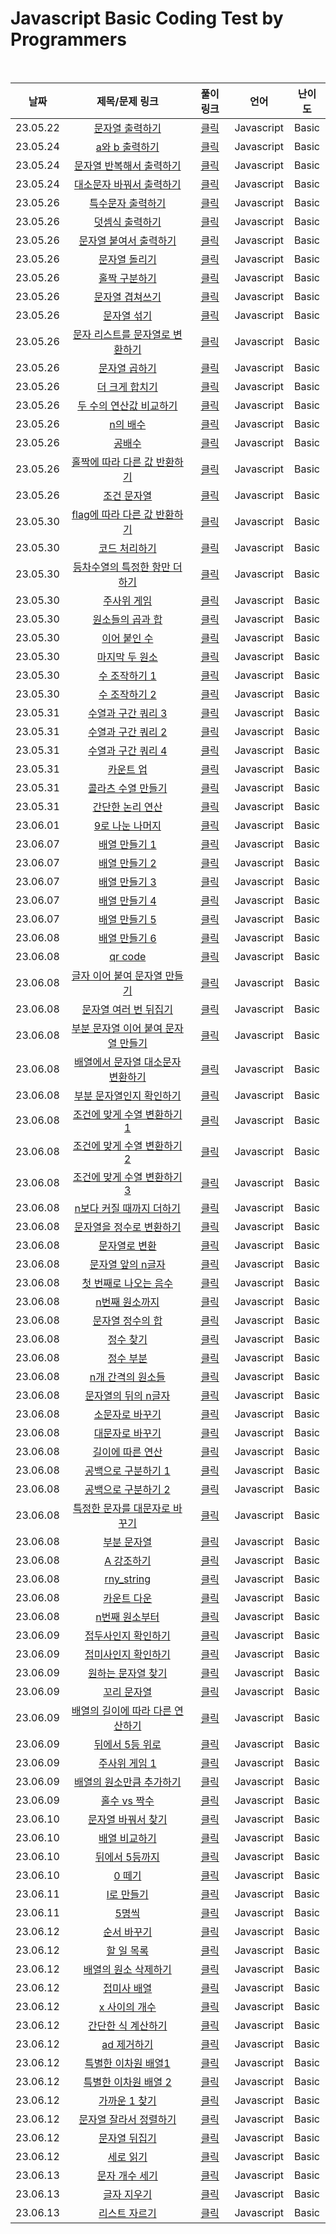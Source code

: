 # Javascript Basic Coding Test by Programmers

<br>

|날짜|제목/문제 링크|풀이 링크|언어|난이도|
|:---:|:---:|:---:|:---:|:---:|
|23.05.22|[문자열 출력하기](https://school.programmers.co.kr/learn/courses/30/lessons/181952?language=javascript)|[클릭](./solution/print_string.js)|Javascript|Basic|
|23.05.24|[a와 b 출력하기](https://school.programmers.co.kr/learn/courses/30/lessons/181951?language=javascript)|[클릭](./solution/print_ab.js)|Javascript|Basic|
|23.05.24|[문자열 반복해서 출력하기](https://school.programmers.co.kr/learn/courses/30/lessons/181950?language=javascript)|[클릭](./solution/print_string_multiple_times.js)|Javascript|Basic|
|23.05.24|[대소문자 바꿔서 출력하기](https://school.programmers.co.kr/learn/courses/30/lessons/181949?language=javascript)|[클릭](./solution/print_change_upper_lower.js)|Javascript|Basic|
|23.05.26|[특수문자 출력하기](https://school.programmers.co.kr/learn/courses/30/lessons/181948?language=javascript)|[클릭](./solution/print_special_characters.js)|Javascript|Basic|
|23.05.26|[덧셈식 출력하기](https://school.programmers.co.kr/learn/courses/30/lessons/181947?language=javascript)|[클릭](./solution/print_add.js)|Javascript|Basic|
|23.05.26|[문자열 붙여서 출력하기](https://school.programmers.co.kr/learn/courses/30/lessons/181946?language=javascript)|[클릭](./solution/print_string_attached.js)|Javascript|Basic|
|23.05.26|[문자열 돌리기](https://school.programmers.co.kr/learn/courses/30/lessons/181945?language=javascript)|[클릭](./solution/turn_string.js)|Javascript|Basic|
|23.05.26|[홀짝 구분하기](https://school.programmers.co.kr/learn/courses/30/lessons/181944?language=javascript)|[클릭](./solution/distinguish_odd_even.js)|Javascript|Basic|
|23.05.26|[문자열 겹쳐쓰기](https://school.programmers.co.kr/learn/courses/30/lessons/181943?language=javascript)|[클릭](./solution/overwrite_string.js)|Javascript|Basic|
|23.05.26|[문자열 섞기](https://school.programmers.co.kr/learn/courses/30/lessons/181942?language=javascript)|[클릭](./solution/mix_string.js)|Javascript|Basic|
|23.05.26|[문자 리스트를 문자열로 변환하기](https://school.programmers.co.kr/learn/courses/30/lessons/181941?language=javascript)|[클릭](./solution/convert_list_to_string.js)|Javascript|Basic|
|23.05.26|[문자열 곱하기](https://school.programmers.co.kr/learn/courses/30/lessons/181940?language=javascript)|[클릭](./solution/repeat_string.js)|Javascript|Basic|
|23.05.26|[더 크게 합치기](https://school.programmers.co.kr/learn/courses/30/lessons/181939?language=javascript)|[클릭](./solution/add_more.js)|Javascript|Basic|
|23.05.26|[두 수의 연산값 비교하기](https://school.programmers.co.kr/learn/courses/30/lessons/181938?language=javascript)|[클릭](./solution/compare_two_values.js)|Javascript|Basic|
|23.05.26|[n의 배수](https://school.programmers.co.kr/learn/courses/30/lessons/181937?language=javascript)|[클릭](./solution/multiple_of_n.js)|Javascript|Basic|
|23.05.26|[공배수](https://school.programmers.co.kr/learn/courses/30/lessons/181936?language=javascript)|[클릭](./solution/common_mutiple.js)|Javascript|Basic|
|23.05.26|[홀짝에 따라 다른 값 반환하기](https://school.programmers.co.kr/learn/courses/30/lessons/181935?language=javascript)|[클릭](./solution/different_value_odd_even.js)|Javascript|Basic|
|23.05.26|[조건 문자열](https://school.programmers.co.kr/learn/courses/30/lessons/181934?language=javascript)|[클릭](./solution/conditional_string.js)|Javascript|Basic|
|23.05.30|[flag에 따라 다른 값 반환하기](https://school.programmers.co.kr/learn/courses/30/lessons/181933?language=javascript)|[클릭](./solution/flag.js)|Javascript|Basic|
|23.05.30|[코드 처리하기](https://school.programmers.co.kr/learn/courses/30/lessons/181932?language=javascript)|[클릭](./solution/processing_code.js)|Javascript|Basic|
|23.05.30|[등차수열의 특정한 항만 더하기](https://school.programmers.co.kr/learn/courses/30/lessons/181931?language=javascript)|[클릭](./solution/arithmetic_progression.js)|Javascript|Basic|
|23.05.30|[주사위 게임](https://school.programmers.co.kr/learn/courses/30/lessons/181930?language=javascript)|[클릭](./solution/dice_game2.js)|Javascript|Basic|
|23.05.30|[원소들의 곱과 합](https://school.programmers.co.kr/learn/courses/30/lessons/181929?language=javascript)|[클릭](./solution/product_and_sum.js)|Javascript|Basic|
|23.05.30|[이어 붙인 수](https://school.programmers.co.kr/learn/courses/30/lessons/181928?language=javascript)|[클릭](./solution/product_and_sum.js)|Javascript|Basic|
|23.05.30|[마지막 두 원소](https://school.programmers.co.kr/learn/courses/30/lessons/181927?language=javascript)|[클릭](./solution/last_two_elements.js)|Javascript|Basic|
|23.05.30|[수 조작하기 1](https://school.programmers.co.kr/learn/courses/30/lessons/181926?language=javascript)|[클릭](./solution/manipulate_number1.js)|Javascript|Basic|
|23.05.30|[수 조작하기 2](https://school.programmers.co.kr/learn/courses/30/lessons/181925?language=javascript)|[클릭](./solution/manipulate_number2.js)|Javascript|Basic|
|23.05.31|[수열과 구간 쿼리 3](https://school.programmers.co.kr/learn/courses/30/lessons/181924?language=javascript)|[클릭](./solution/query3.js)|Javascript|Basic|
|23.05.31|[수열과 구간 쿼리 2](https://school.programmers.co.kr/learn/courses/30/lessons/181923?language=javascript)|[클릭](./solution/query2.js)|Javascript|Basic|
|23.05.31|[수열과 구간 쿼리 4](https://school.programmers.co.kr/learn/courses/30/lessons/181922?language=javascript)|[클릭](./solution/query4.js)|Javascript|Basic|
|23.05.31|[카운트 업](https://school.programmers.co.kr/learn/courses/30/lessons/181920?language=javascript)|[클릭](./solution/countup.js)|Javascript|Basic|
|23.05.31|[콜라츠 수열 만들기](https://school.programmers.co.kr/learn/courses/30/lessons/181919?language=javascript)|[클릭](./solution/collatz.js)|Javascript|Basic|
|23.05.31|[간단한 논리 연산](https://school.programmers.co.kr/learn/courses/30/lessons/181917?language=javascript)|[클릭](./solution/simple_logical_operator.js)|Javascript|Basic|
|23.06.01|[9로 나눈 나머지](https://school.programmers.co.kr/learn/courses/30/lessons/181914?language=javascript)|[클릭](./solution/modulo_9.js)|Javascript|Basic|
|23.06.07|[배열 만들기 1](https://school.programmers.co.kr/learn/courses/30/lessons/181901?language=javascript)|[클릭](./solution/create_array1.js)|Javascript|Basic|
|23.06.07|[배열 만들기 2](https://school.programmers.co.kr/learn/courses/30/lessons/181921?language=javascript)|[클릭](./solution/create_array2.js)|Javascript|Basic|
|23.06.07|[배열 만들기 3](https://school.programmers.co.kr/learn/courses/30/lessons/181895?language=javascript)|[클릭](./solution/create_array3.js)|Javascript|Basic|
|23.06.07|[배열 만들기 4](https://school.programmers.co.kr/learn/courses/30/lessons/181918?language=javascript)|[클릭](./solution/create_array4.js)|Javascript|Basic|
|23.06.07|[배열 만들기 5](https://school.programmers.co.kr/learn/courses/30/lessons/181912?language=javascript)|[클릭](./solution/create_array5.js)|Javascript|Basic|
|23.06.08|[배열 만들기 6](https://school.programmers.co.kr/learn/courses/30/lessons/181859?language=javascript)|[클릭](./solution/create_array6.js)|Javascript|Basic|
|23.06.08|[qr code](https://school.programmers.co.kr/learn/courses/30/lessons/181903?language=javascript)|[클릭](./solution/qrcode.js)|Javascript|Basic|
|23.06.08|[글자 이어 붙여 문자열 만들기](https://school.programmers.co.kr/learn/courses/30/lessons/181915?language=javascript)|[클릭](./solution/concat_string.js)|Javascript|Basic|
|23.06.08|[문자열 여러 번 뒤집기](https://school.programmers.co.kr/learn/courses/30/lessons/181913?language=javascript)|[클릭](./solution/concat_string.js)|Javascript|Basic|
|23.06.08|[부분 문자열 이어 붙여 문자열 만들기](https://school.programmers.co.kr/learn/courses/30/lessons/181911?language=javascript)|[클릭](./solution/concat_partial_string.js)|Javascript|Basic|
|23.06.08|[배열에서 문자열 대소문자 변환하기](https://school.programmers.co.kr/learn/courses/30/lessons/181875?language=javascript)|[클릭](./solution/change_letter_in_array.js)|Javascript|Basic|
|23.06.08|[부분 문자열인지 확인하기](https://school.programmers.co.kr/learn/courses/30/lessons/181843?language=javascript)|[클릭](./solution/check_includes_string.js)|Javascript|Basic|
|23.06.08|[조건에 맞게 수열 변환하기 1](https://school.programmers.co.kr/learn/courses/30/lessons/181882?language=javascript)|[클릭](./solution/convert_progression1.js)|Javascript|Basic|
|23.06.08|[조건에 맞게 수열 변환하기 2](https://school.programmers.co.kr/learn/courses/30/lessons/181881?language=javascript)|[클릭](./solution/convert_progression2.js)|Javascript|Basic|
|23.06.08|[조건에 맞게 수열 변환하기 3](https://school.programmers.co.kr/learn/courses/30/lessons/181835?language=javascript)|[클릭](./solution/convert_progression3.js)|Javascript|Basic|
|23.06.08|[n보다 커질 때까지 더하기](https://school.programmers.co.kr/learn/courses/30/lessons/181884?language=javascript)|[클릭](./solution/plus_more_n.js)|Javascript|Basic|
|23.06.08|[문자열을 정수로 변환하기](https://school.programmers.co.kr/learn/courses/30/lessons/181848?language=javascript)|[클릭](./solution/convert_string_to_number.js)|Javascript|Basic|
|23.06.08|[문자열로 변환](https://school.programmers.co.kr/learn/courses/30/lessons/181845?language=javascript)|[클릭](./solution/convert_number_to_string.js)|Javascript|Basic|
|23.06.08|[문자열 앞의 n글자](https://school.programmers.co.kr/learn/courses/30/lessons/181907?language=javascript)|[클릭](./solution/slice_string.js)|Javascript|Basic|
|23.06.08|[첫 번째로 나오는 음수](https://school.programmers.co.kr/learn/courses/30/lessons/181896?language=javascript)|[클릭](./solution/first_minus.js)|Javascript|Basic|
|23.06.08|[n번째 원소까지](https://school.programmers.co.kr/learn/courses/30/lessons/181889?language=javascript)|[클릭](./solution/from_n.js)|Javascript|Basic|
|23.06.08|[문자열 정수의 합](https://school.programmers.co.kr/learn/courses/30/lessons/181849?language=javascript)|[클릭](./solution/sum_string.js)|Javascript|Basic|
|23.06.08|[정수 찾기](https://school.programmers.co.kr/learn/courses/30/lessons/181840?language=javascript)|[클릭](./solution/find_number.js)|Javascript|Basic|
|23.06.08|[정수 부분](https://school.programmers.co.kr/learn/courses/30/lessons/181850?language=javascript)|[클릭](./solution/trunc_point.js)|Javascript|Basic|
|23.06.08|[n개 간격의 원소들](https://school.programmers.co.kr/learn/courses/30/lessons/181888?language=javascript)|[클릭](./solution/n_term_elements.js)|Javascript|Basic|
|23.06.08|[문자열의 뒤의 n글자](https://school.programmers.co.kr/learn/courses/30/lessons/181910?language=javascript)|[클릭](./solution/back_string.js)|Javascript|Basic|
|23.06.08|[소문자로 바꾸기](https://school.programmers.co.kr/learn/courses/30/lessons/181876?language=javascript)|[클릭](./solution/toLowerCase.js)|Javascript|Basic|
|23.06.08|[대문자로 바꾸기](https://school.programmers.co.kr/learn/courses/30/lessons/181877?language=javascript)|[클릭](./solution/toUpperCase.js)|Javascript|Basic|
|23.06.08|[길이에 따른 연산](https://school.programmers.co.kr/learn/courses/30/lessons/181879?language=javascript)|[클릭](./solution/length_operation.js)|Javascript|Basic|
|23.06.08|[공백으로 구분하기 1](https://school.programmers.co.kr/learn/courses/30/lessons/181869?language=javascript)|[클릭](./solution/split_space1.js)|Javascript|Basic|
|23.06.08|[공백으로 구분하기 2](https://school.programmers.co.kr/learn/courses/30/lessons/181868?language=javascript)|[클릭](./solution/split_space2.js)|Javascript|Basic|
|23.06.08|[특정한 문자를 대문자로 바꾸기](https://school.programmers.co.kr/learn/courses/30/lessons/181873?language=javascript)|[클릭](./solution/certain_toUpper.js)|Javascript|Basic|
|23.06.08|[부분 문자열](https://school.programmers.co.kr/learn/courses/30/lessons/181842?language=javascript)|[클릭](./solution/partial_string.js)|Javascript|Basic|
|23.06.08|[A 강조하기](https://school.programmers.co.kr/learn/courses/30/lessons/181874?language=javascript)|[클릭](./solution/highlight_A.js)|Javascript|Basic|
|23.06.08|[rny_string](https://school.programmers.co.kr/learn/courses/30/lessons/181863?language=javascript)|[클릭](./solution/rny_string.js)|Javascript|Basic|
|23.06.08|[카운트 다운](https://school.programmers.co.kr/learn/courses/30/lessons/181899?language=javascript)|[클릭](./solution/count_down.js)|Javascript|Basic|
|23.06.08|[n번째 원소부터](https://school.programmers.co.kr/learn/courses/30/lessons/181892?language=javascript)|[클릭](./solution/start_n.js)|Javascript|Basic|
|23.06.09|[접두사인지 확인하기](https://school.programmers.co.kr/learn/courses/30/lessons/181906?language=javascript)|[클릭](./solution/check_prefix.js)|Javascript|Basic|
|23.06.09|[접미사인지 확인하기](https://school.programmers.co.kr/learn/courses/30/lessons/181908?language=javascript)|[클릭](./solution/check_suffix.js)|Javascript|Basic|
|23.06.09|[원하는 문자열 찾기](https://school.programmers.co.kr/learn/courses/30/lessons/181878?language=javascript)|[클릭](./solution/find_want_string.js)|Javascript|Basic|
|23.06.09|[꼬리 문자열](https://school.programmers.co.kr/learn/courses/30/lessons/181841?language=javascript)|[클릭](./solution/tail_string.js)|Javascript|Basic|
|23.06.09|[배열의 길이에 따라 다른 연산하기](https://school.programmers.co.kr/learn/courses/30/lessons/181854?language=javascript)|[클릭](./solution/different_oper_array_length.js)|Javascript|Basic|
|23.06.09|[뒤에서 5등 위로](https://school.programmers.co.kr/learn/courses/30/lessons/181852?language=javascript)|[클릭](./solution/back_from_5th.js)|Javascript|Basic|
|23.06.09|[주사위 게임 1](https://school.programmers.co.kr/learn/courses/30/lessons/181839?language=javascript)|[클릭](./solution/dice_game1.js)|Javascript|Basic|
|23.06.09|[배열의 원소만큼 추가하기](https://school.programmers.co.kr/learn/courses/30/lessons/181861?language=javascript)|[클릭](./solution/add_array_elements.js)|Javascript|Basic|
|23.06.09|[홀수 vs 짝수](https://school.programmers.co.kr/learn/courses/30/lessons/181887?language=javascript)|[클릭](./solution/odd_vs_even.js)|Javascript|Basic|
|23.06.10|[문자열 바꿔서 찾기](https://school.programmers.co.kr/learn/courses/30/lessons/181864?language=javascript)|[클릭](./solution/find_changing_string.js)|Javascript|Basic|
|23.06.10|[배열 비교하기](https://school.programmers.co.kr/learn/courses/30/lessons/181856?language=javascript)|[클릭](./solution/compare_array.js)|Javascript|Basic|
|23.06.10|[뒤에서 5등까지](https://school.programmers.co.kr/learn/courses/30/lessons/181853?language=javascript)|[클릭](./solution/5th_from_back.js)|Javascript|Basic|
|23.06.10|[0 떼기](https://school.programmers.co.kr/learn/courses/30/lessons/181847?language=javascript)|[클릭](./solution/delete_0.js)|Javascript|Basic|
|23.06.11|[l로 만들기](https://school.programmers.co.kr/learn/courses/30/lessons/181834?language=javascript)|[클릭](./solution/make_l.js)|Javascript|Basic|
|23.06.11|[5명씩](https://school.programmers.co.kr/learn/courses/30/lessons/181886?language=javascript)|[클릭](./solution/5_each.js)|Javascript|Basic|
|23.06.12|[순서 바꾸기](https://school.programmers.co.kr/learn/courses/30/lessons/181891?language=javascript)|[클릭](./solution/change_order.js)|Javascript|Basic|
|23.06.12|[할 일 목록](https://school.programmers.co.kr/learn/courses/30/lessons/181885?language=javascript)|[클릭](./solution/todo_list.js)|Javascript|Basic|
|23.06.12|[배열의 원소 삭제하기](https://school.programmers.co.kr/learn/courses/30/lessons/181844?language=javascript)|[클릭](./solution/delete_array_element.js)|Javascript|Basic|
|23.06.12|[접미사 배열](https://school.programmers.co.kr/learn/courses/30/lessons/181909?language=javascript)|[클릭](./solution/suffix_array.js)|Javascript|Basic|
|23.06.12|[x 사이의 개수](https://school.programmers.co.kr/learn/courses/30/lessons/181867?language=javascript)|[클릭](./solution/count_between_x.js)|Javascript|Basic|
|23.06.12|[간단한 식 계산하기](https://school.programmers.co.kr/learn/courses/30/lessons/181865?language=javascript)|[클릭](./solution/calculate_simple.js)|Javascript|Basic|
|23.06.12|[ad 제거하기](https://school.programmers.co.kr/learn/courses/30/lessons/181870?language=javascript)|[클릭](./solution/delete_ad.js)|Javascript|Basic|
|23.06.12|[특별한 이차원 배열1](https://school.programmers.co.kr/learn/courses/30/lessons/181833?language=javascript)|[클릭](./solution/special_2d_array1.js)|Javascript|Basic|
|23.06.12|[특별한 이차원 배열 2](https://school.programmers.co.kr/learn/courses/30/lessons/181870?language=javascript)|[클릭](./solution/special_2d_array2.js)|Javascript|Basic|
|23.06.12|[가까운 1 찾기](https://school.programmers.co.kr/learn/courses/30/lessons/181898?language=javascript)|[클릭](./solution/find_the_nearest_1.js)|Javascript|Basic|
|23.06.12|[문자열 잘라서 정렬하기](https://school.programmers.co.kr/learn/courses/30/lessons/181866?language=javascript)|[클릭](./solution/split_sort_string.js)|Javascript|Basic|
|23.06.12|[문자열 뒤집기](https://school.programmers.co.kr/learn/courses/30/lessons/181866?language=javascript)|[클릭](./solution/reverse_string.js)|Javascript|Basic|
|23.06.12|[세로 읽기](https://school.programmers.co.kr/learn/courses/30/lessons/181904?language=javascript)|[클릭](./solution/read_vertical.js)|Javascript|Basic|
|23.06.13|[문자 개수 세기](https://school.programmers.co.kr/learn/courses/30/lessons/181902?language=javascript)|[클릭](./solution/count_char.js)|Javascript|Basic|
|23.06.13|[글자 지우기](https://school.programmers.co.kr/learn/courses/30/lessons/181900?language=javascript)|[클릭](./solution/delete_char.js)|Javascript|Basic|
|23.06.13|[리스트 자르기](https://school.programmers.co.kr/learn/courses/30/lessons/181897?language=javascript)|[클릭](./solution/cut_list.js)|Javascript|Basic|


